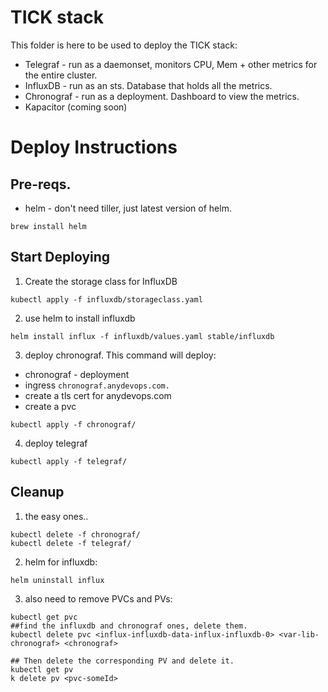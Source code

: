 # TICK stack

This folder is here to be used to deploy the TICK stack: 
- Telegraf - run as a daemonset, monitors CPU, Mem + other metrics for the entire cluster. 
- InfluxDB - run as an sts. Database that holds all the metrics. 
- Chronograf - run as a deployment. Dashboard to view the metrics. 
- Kapacitor (coming soon)

# Deploy Instructions

## Pre-reqs. 

- helm - don't need tiller, just latest version of helm. 
```
brew install helm
```

## Start Deploying

1. Create the storage class for InfluxDB
```
kubectl apply -f influxdb/storageclass.yaml
```

2. use helm to install influxdb
```
helm install influx -f influxdb/values.yaml stable/influxdb 
```

3. deploy chronograf. This command will deploy: 
- chronograf - deployment
- ingress `chronograf.anydevops.com.`
- create a tls cert for anydevops.com
- create a pvc
```
kubectl apply -f chronograf/
```
4. deploy telegraf 
```
kubectl apply -f telegraf/
```

## Cleanup

1. the easy ones..
```
kubectl delete -f chronograf/
kubectl delete -f telegraf/
```
2. helm for influxdb: 
```
helm uninstall influx
```
3. also need to remove PVCs and PVs: 
```
kubectl get pvc
##find the influxdb and chronograf ones, delete them. 
kubectl delete pvc <influx-influxdb-data-influx-influxdb-0> <var-lib-chronograf> <chronograf>

## Then delete the corresponding PV and delete it. 
kubectl get pv
k delete pv <pvc-someId>
```